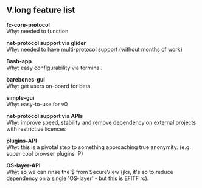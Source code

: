 <h2>V.long feature list</h2>

**fc-core-protocol**  
Why: needed to function  

**net-protocol support via glider**  
Why: needed to have multi-protocol support (without months of work)

**Bash-app**  
Why:  easy configurability via terminal.  

**barebones-gui**  
Why:  get users on-board for beta  

**simple-gui**  
Why:  easy-to-use for v0

**net-protocol support via APIs**  
Why: improve speed, stability and remove dependency on external projects with restrictive licences

**plugins-API**  
Why: this is a pivotal step to something approaching true anonymity. (e.g: super cool browser plugins :P)  

**OS-layer-API**  
Why: so we can rinse the $ from SecureView (jks, it's so to reduce dependency on a single 'OS-layer' - but this is EFITF rc).
 
